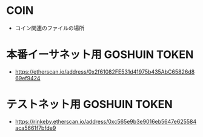 # COIN

* コイン関連のファイルの場所

# 本番イーサネット用 GOSHUIN TOKEN

* https://etherscan.io/address/0x2f61082FE531d41975b435AbC65826d869ef9424

# テストネット用 GOSHUIN TOKEN

* https://rinkeby.etherscan.io/address/0xc565e9b3e9016eb5647e625584aca5661f7bfde9

